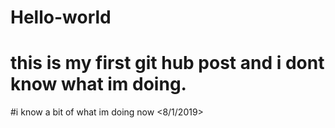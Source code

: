 # Hello-world
# this is my first git hub post and i dont know what im doing.

#i know a bit of what im doing now <8/1/2019>
